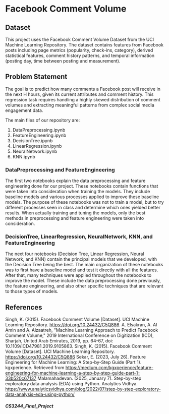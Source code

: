 # Facebook Comment Volume

## Dataset
This project uses the Facebook Comment Volume Dataset from the UCI Machine Learning Repository. The dataset contains features from Facebook posts including page metrics (popularity, check-ins, category), derived statistical features, comment history patterns, and temporal information (posting day, time between posting and measurement).

## Problem Statement
The goal is to predict how many comments a Facebook post will receive in the next H hours, given its current attributes and comment history. This regression task requires handling a highly skewed distribution of comment volumes and extracting meaningful patterns from complex social media engagement data.

The main files of our repository are:
1. DataPreprocessing.ipynb
2. FeatureEngineering.ipynb
3. DecisionTree.ipynb
4. LinearRegression.ipynb
5. NeuralNetwork.ipynb
6. KNN.ipynb

### DataPreprocessing and FeatureEngineering
The first two notebooks explain the data preprocessing and feature engineering done for our project. These notebooks contain functions that were taken into consideration when training the models. They include baseline models and various processes applied to improve these baseline models. The purpose of these notebooks was not to train a model, but to try different processes seen in class and determine which ones yielded better results. When actually training and tuning the models, only the best methods in preprocessing and feature engineering were taken into consideration.

### DecisionTree, LinearRegression, NeuralNetwork, KNN, and FeatureEngineering
The next four notebooks (Decision Tree, Linear Regression, Neural Network, and KNN) contain the principal models that we developed, with the Decision Tree being the best. The main organization of these notebooks was to first have a baseline model and test it directly with all the features. After that, many techniques were applied throughout the notebooks to improve the model. These include the data preprocessing done previously, the feature engineering, and also other specific techniques that are relevant to those types of models.

## References
Singh, K. (2015). Facebook Comment Volume [Dataset]. UCI Machine Learning Repository. https://doi.org/10.24432/C5Q886.
A. Elsakran, A. Al Amin and A. Alzaatreh, "Machine Learning Approach to Predict Facebook Comment Volume," 2019 International Conference on Digitization (ICD), Sharjah, United Arab Emirates, 2019, pp. 64-67, doi: 10.1109/ICD47981.2019.9105863.
Singh, K. (2015). Facebook Comment Volume [Dataset]. UCI Machine Learning Repository. https://doi.org/10.24432/C5Q886
Sekar, E. (2023, July 26). Feature Engineering for Machine Learning: A Step-by-Step Guide (Part 1). kgxperience. Retrieved from https://medium.com/kgxperience/feature-engineering-for-machine-learning-a-step-by-step-guide-part-1-33b520c67137
Malamahadevan. (2025, January 7). Step-by-step exploratory data analysis (EDA) using Python. Analytics Vidhya. https://www.analyticsvidhya.com/blog/2022/07/step-by-step-exploratory-data-analysis-eda-using-python/ 

##### CS3244_Final_Project
